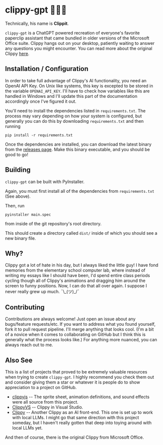 # clippy-gpt 📎📎📎
Technically, his name is **Clippit**.

`clippy-gpt` is a ChatGPT powered recreation of everyone's favorite paperclip assistant that came bundled in older versions of the Microsoft Office suite. Clippy hangs out on your desktop, patiently waiting to answer any questions you might encounter. You can read more about the original Clippy [here](https://en.wikipedia.org/wiki/Office_Assistant).

## Installation / Configuration
In order to take full advantage of Clippy's AI functionality, you need an OpenAI API Key. On Unix like systems, this key is excepted to be stored in the variable `OPENAI_API_KEY`. I'll have to check how variables like this are handled in Windows and I'll update this part of the documentation accordingly once I've figured it out.

You'll need to install the dependencies listed in `requirements.txt`. The process may vary depending on how your system is configured, but generally you can do this by downloading `requirements.txt` and then running

```
pip install -r requirements.txt
```

Once the dependencies are installed, you can download the latest binary from the [releases page](https://github.com/joshuaDeal/clippy-gpt/releases). Make this binary executable, and you should be good to go!

## Building
`clippy-gpt` can be built with PyInstaller.

Again, you must first install all of the dependencies from `requirements.txt` (See above).

Then, run

```
pyinstaller main.spec
```

from inside of the git repository's root directory.

This should create a directory called `dist/` inside of which you should see a new binary file.

## Why?
Clippy got a lot of hate in his day, but I always liked the little guy! I have fond memories from the elementary school computer lab, where instead of writing my essays like I should have been, I'd spend entire class periods cycling though all of Clippy's animations and dragging him around the screen to funny positions. Now, I can do that all over again. I suppose I never really grew up much. ¯\\\_(ツ)\_/¯

## Contributing
Contributions are always welcome! Just open an issue about any bugs/feature requests/etc. If you want to address what you found yourself, fork it to pull request pipeline. I'll merge anything that looks cool. (I'm a bit of a novice when it comes to collaborating on GitHub but I think this is generally what the process looks like.) For anything more nuanced, you can always reach out to me.

## Also See
This is a list of projects that proved to be extremely valuable resources when trying to create `clippy-gpt`. I highly recommend you check them out and consider giving them a star or whatever it is people do to show appreciation to a project on GitHub.
- [clippyjs](https://github.com/pi0/clippyjs) -- The sprite sheet, animation definitions, and sound effects were all source from this project.
- [ClippyVS](https://github.com/tanathos/ClippyVS) -- Clippy in Visual Studio.
- [Clippy](https://github.com/felixrieseberg/clippy) -- Another Clippy as an AI front-end. This one is set up to work with local LLMs. I might go that same direction with this project someday, but I haven't really gotten that deep into toying around with local LLMs yet.

And then of course, there is the original Clippy from Microsoft Office.
